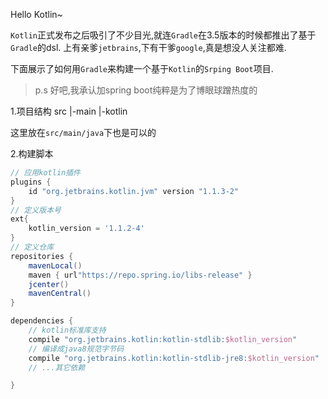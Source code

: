 Hello Kotlin~

`Kotlin`正式发布之后吸引了不少目光,就连`Gradle`在3.5版本的时候都推出了基于`Gradle`的dsl.
上有亲爹`jetbrains`,下有干爹`google`,真是想没人关注都难.

下面展示了如何用`Gradle`来构建一个基于`Kotlin`的`Srping Boot`项目.
> p.s 好吧,我承认加spring boot纯粹是为了博眼球蹭热度的

1.项目结构
src
    |-main
        |-kotlin

这里放在`src/main/java`下也是可以的

2.构建脚本

```groovy
// 应用kotlin插件
plugins {
    id "org.jetbrains.kotlin.jvm" version "1.1.3-2"
}
// 定义版本号
ext{
    kotlin_version = '1.1.2-4'
}
// 定义仓库
repositories {
    mavenLocal()
    maven { url"https://repo.spring.io/libs-release" }
    jcenter()
    mavenCentral()
}

dependencies {
    // kotlin标准库支持
    compile "org.jetbrains.kotlin:kotlin-stdlib:$kotlin_version"
    // 编译成java8规范字节码
    compile "org.jetbrains.kotlin:kotlin-stdlib-jre8:$kotlin_version"
    // ...其它依赖

}
```